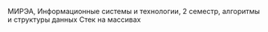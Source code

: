 МИРЭА, Информационные системы и технологии, 2 семестр, алгоритмы и структуры данных
Стек на массивах
